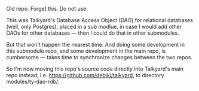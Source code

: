 Old repo. Forget this. Do not use.

This was Talkyard's Database Access Object (DAO) for relational databases
(well, only Postgres), placed in a sub modlue, in case I would add other DAOs
for other databases — then I could do that in other submodules.

But that won't happen the nearest time. And doing some development in this
submodule repo, and some development in the main repo, is cumbersome — takes
time to synchronize changes between the two repos.

So I'm now moving this repo's source code directly into Talkyard's main repo
instead, i.e. https://github.com/debiki/talkyard, to directory
modules/ty-dao-rdb/.


